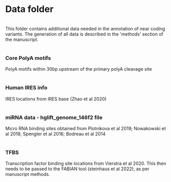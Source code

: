 # <br />
# Data folder <br />
<br /> 
This folder contains additional data needed in the annotation of near coding variants. The generation of all data is described in the 'methods' section of the manuscript. <br />
<br />

### Core PolyA motifs <br />
PolyA motifs within 30bp upstream of the primary polyA cleavage site <br />
<br />
### Human IRES info <br />
IRES locations from IRES base (Zhao et al 2020) <br />
<br />
### miRNA data - hglift_genome_146f2 file <br />
Micro RNA binding sites obtained from Plotnikova et al 2019; Nowakowski et al 2018; Spengler et al 2016; Bodreau et al 2014 <br />
<br />
### TFBS <br />
Transcription factor binding site locations from Vierstra et al 2020. This then needs to be passed to the FABIAN tool (steinhaus et al 2022), as per manuscript methods. <br />
<br />
<br />
